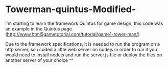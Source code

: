 # Towerman-quintus-Modified-
i'm starting to learn the framework Quintus for game design, this code was an example in the 
Quintus page (http://www.html5gametutorial.com/tutorial/game1-tower-man/) 

Due to the framework specifications, it is needed to run the program on a http server, so i coded a little web server on nodejs
in order to run it you would need to install nodejs and run the server.js file or deploy the files on another server of your choice ^^


